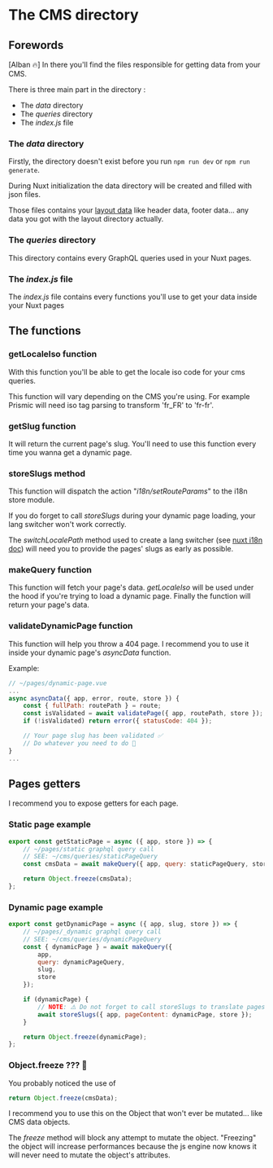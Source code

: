 # The CMS directory

## Forewords

[Alban 🔥] In there you'll find the files responsible for getting data from your CMS.

There is three main part in the directory :

-   The _data_ directory
-   The _queries_ directory
-   The _index.js_ file

### The _data_ directory

Firstly, the directory doesn't exist before you run `npm run dev` or `npm run generate`.

During Nuxt initialization the data directory will be created and filled with json files.

Those files contains your [layout data](../custom-nuxt-modules/InitLayoutData.md) like header data, footer data... any data you got with the layout directory actually.

### The _queries_ directory

This directory contains every GraphQL queries used in your Nuxt pages.

### The _index.js_ file

The _index.js_ file contains every functions you'll use to get your data inside your Nuxt pages

## The functions

### getLocaleIso function

With this function you'll be able to get the locale iso code for your cms queries.

This function will vary depending on the CMS you're using. For example Prismic will need iso tag parsing to transform 'fr_FR' to 'fr-fr'.

### getSlug function

It will return the current page's slug. You'll need to use this function every time you wanna get a dynamic page.

### storeSlugs method

This function will dispatch the action "_i18n/setRouteParams_" to the i18n store module.

If you do forget to call _storeSlugs_ during your dynamic page loading, your lang switcher won't work correctly.

The _switchLocalePath_ method used to create a lang switcher (see [nuxt i18n doc](https://nuxt-community.github.io/nuxt-i18n/lang-switcher.html#dynamic-route-parameters)) will need you to provide the pages' slugs as early as possible.

### makeQuery function

This function will fetch your page's data. _getLocaleIso_ will be used under the hood if you're trying to load a dynamic page.
Finally the function will return your page's data.

### validateDynamicPage function

This function will help you throw a 404 page. I recommend you to use it inside your dynamic page's _asyncData_ function.

Example:

```js
// ~/pages/dynamic-page.vue
...
async asyncData({ app, error, route, store }) {
    const { fullPath: routePath } = route;
    const isValidated = await validatePage({ app, routePath, store });
    if (!isValidated) return error({ statusCode: 404 });

    // Your page slug has been validated ✅
    // Do whatever you need to do 🚀
}
...
```

## Pages getters

I recommend you to expose getters for each page.

### Static page example

```js
export const getStaticPage = async ({ app, store }) => {
    // ~/pages/static graphql query call
    // SEE: ~/cms/queries/staticPageQuery
    const cmsData = await makeQuery({ app, query: staticPageQuery, store });

    return Object.freeze(cmsData);
};
```

### Dynamic page example

```js
export const getDynamicPage = async ({ app, slug, store }) => {
    // ~/pages/_dynamic graphql query call
    // SEE: ~/cms/queries/dynamicPageQuery
    const { dynamicPage } = await makeQuery({
        app,
        query: dynamicPageQuery,
        slug,
        store
    });

    if (dynamicPage) {
        // NOTE: ⚠️ Do not forget to call storeSlugs to translate pages slugs
        await storeSlugs({ app, pageContent: dynamicPage, store });
    }

    return Object.freeze(dynamicPage);
};
```

### Object.freeze ??? 🤔

You probably noticed the use of

```js
return Object.freeze(cmsData);
```

I recommend you to use this on the Object that won't ever be mutated... like CMS data objects.

The _freeze_ method will block any attempt to mutate the object. "Freezing" the object will increase performances because the js engine now knows it will never need to mutate the object's attributes.
